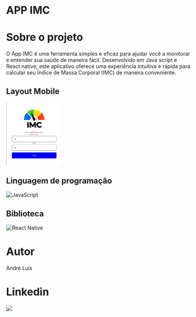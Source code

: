 
# APP IMC


# Sobre o projeto

O   App IMC  é uma ferramenta simples e eficaz para ajudar você a monitorar e entender sua saúde de maneira fácil.
Desenvolvido em Java script e React native, este aplicativo oferece uma experiência intuitiva e rápida para calcular seu Índice de Massa Corporal (IMC) de maneira conveniente.



## Layout Mobile
<p align="left">
  <img src="https://github.com/Celbute/phots/blob/master/assets/AppImc/Captura%20de%20tela%202023-12-21%20153924.png" alt="principal" width="30%">
 
  </p>



## Linguagem de programação
![JavaScript](https://img.shields.io/badge/JavaScript-F7DF1E?style=for-the-badge&logo=javascript&logoColor=black)&nbsp;
##  Biblioteca
![React Native](https://img.shields.io/badge/react_native-%2320232a.svg?style=for-the-badge&logo=react&logoColor=%2361DAFB)&nbsp;

# Autor
André Luís 

# Linkedin
<a href="https://www.linkedin.com/in/andr%C3%A9-lu%C3%ADs-14a8772a2/" target="_blank"><img src="https://img.shields.io/badge/-LinkedIn-%230077B5?style=for-the-badge&logo=linkedin&logoColor=white"  target="_blank"></a> 
